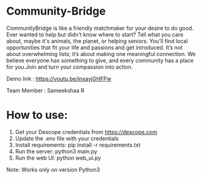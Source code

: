 # Community-Bridge

CommunityBridge is like a friendly matchmaker for your desire to do good. Ever wanted to help but didn't know where to start? Tell what you care about, maybe it's animals, the planet, or helping seniors. You'll find local opportunities that fit your life and passions and get introduced. It’s not about overwhelming lists; it’s about making one meaningful connection. We believe everyone has something to give, and every community has a place for you.Join and turn your compassion into action.

Demo link : https://youtu.be/inxayjGHFPw

Team Member : Sameekshaa R

# How to use:
1. Get your Descope credentials from https://descope.com
2. Update the .env file with your credentials
3. Install requirements: pip install -r requirements.txt
4. Run the server: python3 main.py
5. Run the web UI: python web_ui.py


Note: Works only on version Python3
